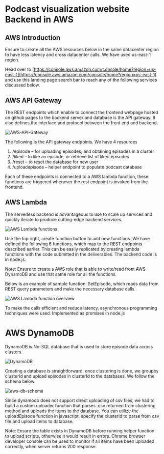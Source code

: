 # Podcast visualization website Backend in AWS

## AWS Introduction

Ensure to create all the AWS resources below in the same datacenter region to have less latency and cross datacenter calls. We have used us-east-1 region.

Head over to [https://console.aws.amazon.com/console/home?region=us-east-1](https://console.aws.amazon.com/console/home?region=us-east-1) and use this landing page search bar to reach any of the following services discussed below.

## AWS API Gateway

The REST endpoints which enable to connect the frontend webpage hosted on github pages to the backend server and database is the API gateway. It also defines the interface and protocol between the front end and backend.

![AWS-API-Gateway](..\images\aws-api-gateway.png)

The following is the API gateway endpoints. We have 4 resources

1. /episode – for uploading episodes, and obtaining episodes in a cluster
2. /liked – to like an episode, or retrieve list of liked episodes
3. /reset – to reset the database for new user
4. /uploadepisode – helper endpoint to populate podcast database

Each of these endpoints is connected to a AWS lambda function, these functions are triggered whenever the rest endpoint is invoked from the frontend.

## AWS Lambda

The serverless backend is advantageous to use to scale up services and quickly iterate to produce cutting-edge backend services.

![AWS Lambda functions](..\images\aws-lambda-functions.png)

Use the top right, create function button to add new functions. We have defined the following 6 functions, which map to the REST endpoints described earlier. This can be easily replicated by creating lambda functions with the code submitted in the deliverables. The backend code is in node.js.

Note: Ensure to create a AWS role that is able to write/read from AWS DynamoDB and use that same role for all the functions.

Below is an example of sample function: SetEpisode, which reads data from REST query parameters and make the necessary database calls.

![AWS Lambda function overview](..\images\aws-lambda-function-overview.png)

To make the calls efficient and reduce latency, asynchronous programming techniques were used. Implemented as promises in node.js

# AWS DynamoDB

DynamoDB is No-SQL database that is used to store episode data across clusters.

![DynamoDB](..\images\aws-dynamoDB.png)

Creating a database is straightforward, once clustering is done, we groupby clusterId and upload episodes in clusterId to the databases. We follow the schema below:

![aws-db-schema](..\images\aws-db-schema.png)

Since dynamodb does not support direct uploading of csv files, we had to build a custom uploader function that parses .csv returned from clustering method and uploads the items to the database. You can utilize the uploadEpisode function in javascript, specify the clusterId to parse from csv file and upload items to database.

Note: Ensure the table exists in DynamoDB before running helper function to upload scripts, otherwise it would result in errors. Chrome browser developer console can be used to monitor if all items have been uploaded correctly, when server returns 200 response.
